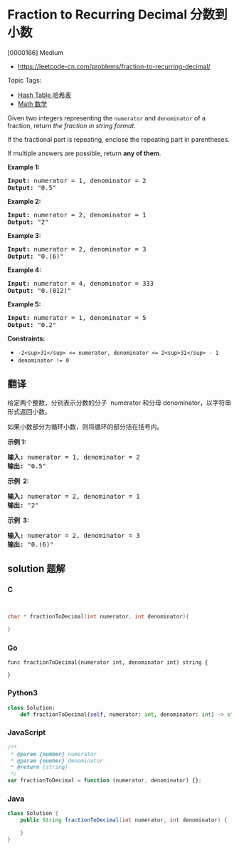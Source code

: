 # Fraction to Recurring Decimal 分数到小数

[0000166] Medium

- https://leetcode-cn.com/problems/fraction-to-recurring-decimal/

Topic Tags:

- [Hash Table 哈希表](https://leetcode-cn.com/tag/hash-table/)
- [Math 数学](https://leetcode-cn.com/tag/math/)

Given two integers representing the `numerator` and `denominator` of a fraction, return _the fraction in string format_.

If the fractional part is repeating, enclose the repeating part in parentheses.

If multiple answers are possible, return **any of them**.

**Example 1:**

<pre><strong>Input:</strong> numerator = 1, denominator = 2
<strong>Output:</strong> "0.5"
</pre>

**Example 2:**

<pre><strong>Input:</strong> numerator = 2, denominator = 1
<strong>Output:</strong> "2"
</pre>

**Example 3:**

<pre><strong>Input:</strong> numerator = 2, denominator = 3
<strong>Output:</strong> "0.(6)"
</pre>

**Example 4:**

<pre><strong>Input:</strong> numerator = 4, denominator = 333
<strong>Output:</strong> "0.(012)"
</pre>

**Example 5:**

<pre><strong>Input:</strong> numerator = 1, denominator = 5
<strong>Output:</strong> "0.2"
</pre>

**Constraints:**

- `-2<sup>31</sup> <= numerator, denominator <= 2<sup>31</sup> - 1`
- `denominator != 0`

## 翻译

给定两个整数，分别表示分数的分子  numerator 和分母 denominator，以字符串形式返回小数。

如果小数部分为循环小数，则将循环的部分括在括号内。

**示例 1:**

<pre><strong>输入:</strong> numerator = 1, denominator = 2
<strong>输出:</strong> "0.5"
</pre>

**示例  2:**

<pre><strong>输入:</strong> numerator = 2, denominator = 1
<strong>输出:</strong> "2"</pre>

**示例  3:**

<pre><strong>输入:</strong> numerator = 2, denominator = 3
<strong>输出: </strong>"0.(6)"
</pre>

## solution 题解

### C

```c


char * fractionToDecimal(int numerator, int denominator){

}
```

### Go

```golang
func fractionToDecimal(numerator int, denominator int) string {

}
```

### Python3

```python
class Solution:
    def fractionToDecimal(self, numerator: int, denominator: int) -> str:
```

### JavaScript

```javascript
/**
 * @param {number} numerator
 * @param {number} denominator
 * @return {string}
 */
var fractionToDecimal = function (numerator, denominator) {};
```

### Java

```java
class Solution {
    public String fractionToDecimal(int numerator, int denominator) {

    }
}
```
